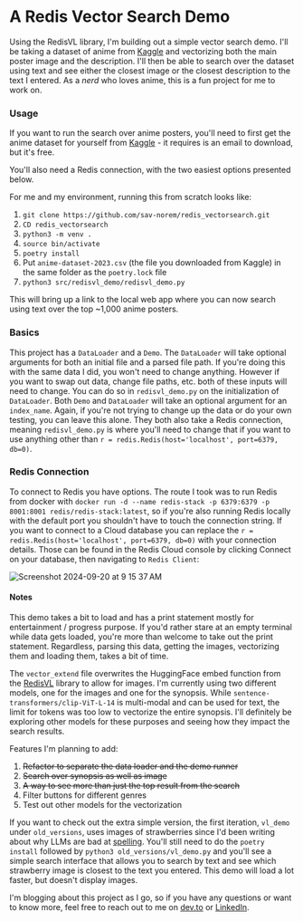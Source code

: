 # A Redis Vector Search Demo

Using the RedisVL library, I'm building out a simple vector search demo. I'll be taking a dataset of anime from [Kaggle](https://www.kaggle.com/code/yasminebenj/anime-reviews) and vectorizing both the main poster image and the description. I'll then be able to search over the dataset using text and see either the closest image or the closest description to the text I entered. As a _nerd_ who loves anime, this is a fun project for me to work on.

### Usage
If you want to run the search over anime posters, you'll need to first get the anime dataset for yourself from [Kaggle](https://www.kaggle.com/code/yasminebenj/anime-reviews) - it requires is an email to download, but it's free.

You'll also need a Redis connection, with the two easiest options presented below.

For me and my environment, running this from scratch looks like:
1. `git clone https://github.com/sav-norem/redis_vectorsearch.git`
2. `CD redis_vectorsearch`
3. `python3 -m venv .`
4. `source bin/activate`
5. `poetry install`
6. Put `anime-dataset-2023.csv` (the file you downloaded from Kaggle) in the same folder as the `poetry.lock` file
7. `python3 src/redisvl_demo/redisvl_demo.py`

This will bring up a link to the local web app where you can now search using text over the top ~1,000 anime posters.


### Basics
This project has a `DataLoader` and a `Demo`. The `DataLoader` will take optional arguments for both an initial file and a parsed file path. If you're doing this with the same data I did, you won't need to change anything. However if you want to swap out data, change file paths, etc. both of these inputs will need to change. You can do so in `redisvl_demo.py` on the initialization of `DataLoader`. Both `Demo` and `DataLoader` will take an optional argument for an `index_name`. Again, if you're not trying to change up the data or do your own testing, you can leave this alone. They both also take a Redis connection, meaning `redisvl_demo.py` is where you'll need to change that if you want to use anything other than `r = redis.Redis(host='localhost', port=6379, db=0)`.


### Redis Connection
To connect to Redis you have options. The route I took was to run Redis from docker with `docker run -d --name redis-stack -p 6379:6379 -p 8001:8001 redis/redis-stack:latest`, so if you're also running Redis locally with the default port you shouldn't have to touch the connection string. If you want to connect to a Cloud database you can replace the `r = redis.Redis(host='localhost', port=6379, db=0)` with your connection details. Those can be found in the Redis Cloud console by clicking Connect on your database, then navigating to `Redis Client`:

![Screenshot 2024-09-20 at 9 15 37 AM](https://github.com/user-attachments/assets/b78d4b83-5aad-4881-989b-de42dd7e5347)

#### Notes
This demo takes a bit to load and has a print statement mostly for entertainment / progress purpose. If you'd rather stare at an empty terminal while data gets loaded, you're more than welcome to take out the print statement. Regardless, parsing this data, getting the images, vectorizing them and loading them, takes a bit of time.

The `vector_extend` file overwrites the HuggingFace embed function from the [RedisVL](https://github.com/redis/redis-vl-python) library to allow for images. I'm currently using two different models, one for the images and one for the synopsis. While `sentence-transformers/clip-ViT-L-14` is multi-modal and can be used for text, the limit for tokens was too low to vectorize the entire synopsis. I'll definitely be exploring other models for these purposes and seeing how they impact the search results.

Features I'm planning to add:
1. ~~Refactor to separate the data loader and the demo runner~~
2. ~~Search over synopsis as well as image~~
3. ~~A way to see more than just the top result from the search~~
4. Filter buttons for different genres
5. Test out other models for the vectorization

If you want to check out the extra simple version, the first iteration, `vl_demo` under `old_versions`, uses images of strawberries since I'd been writing about why LLMs are bad at [spelling](https://dev.to/savannah_norem/how-many-rs-are-in-strawberry-and-do-llms-know-how-to-spell-2513). You'll still need to do the `poetry install` followed by `python3 old_versions/vl_demo.py` and you'll see a simple search interface that allows you to search by text and see which strawberry image is closest to the text you entered. This demo will load a lot faster, but doesn't display images.

I'm blogging about this project as I go, so if you have any questions or want to know more, feel free to reach out to me on [dev.to](https://dev.to/savannah_norem) or [LinkedIn](https://www.linkedin.com/in/savannah-norem/).
